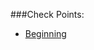 ###Check Points:

- [Beginning](https://github.com/anthony-poon/spring.login-demo-backend/blob/1_beginning/src/main/java/com/anthonypoon/loginbackend/interfaces/HeartBeatController.java)